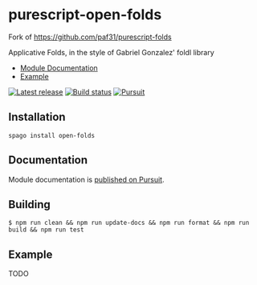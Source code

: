 # purescript-open-folds

Fork of https://github.com/paf31/purescript-folds

Applicative Folds, in the style of Gabriel Gonzalez' foldl library

- [Module Documentation](generated-docs/Control/Fold.md)
- [Example](test/Main.purs)

[![Latest release](http://img.shields.io/github/release/purescript-node/purescript-open-folds.svg)](https://github.com/purescript-node/purescript-open-folds/releases)
[![Build status](https://github.com/purescript-node/purescript-open-folds/workflows/CI/badge.svg?branch=master)](https://github.com/purescript-node/purescript-open-folds/actions?query=workflow%3ACI+branch%3Amaster)
[![Pursuit](https://pursuit.purescript.org/packages/purescript-open-folds/badge)](https://pursuit.purescript.org/packages/purescript-open-folds)

## Installation

```
spago install open-folds
```

## Documentation

Module documentation is [published on Pursuit](http://pursuit.purescript.org/packages/purescript-open-folds).

## Building

```text
$ npm run clean && npm run update-docs && npm run format && npm run build && npm run test
```

## Example

TODO
